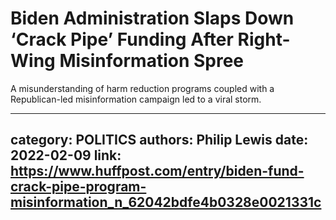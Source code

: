 # Biden Administration Slaps Down ‘Crack Pipe’ Funding After Right-Wing Misinformation Spree

A misunderstanding of harm reduction programs coupled with a Republican-led misinformation campaign led to a viral storm.

---
category: POLITICS
authors: Philip Lewis
date: 2022-02-09
link: https://www.huffpost.com/entry/biden-fund-crack-pipe-program-misinformation_n_62042bdfe4b0328e0021331c
---
